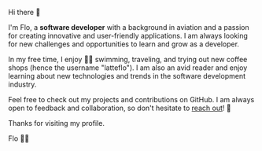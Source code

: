 
Hi there 👋

I'm Flo, a <strong>software developer</strong> with a background in aviation and a passion for creating innovative and user-friendly applications. 
I am always looking for new challenges and opportunities to learn and grow as a developer.

In my free time, I enjoy 🏊‍♀️ swimming, traveling, and trying out new coffee shops (hence the username "latteflo"). I am also an avid reader and enjoy learning about new technologies and trends in the software development industry. 

<!-- Technical Skills 💻: -->
<!-- JavaScript React Next JS Styled Components HTML5 TailwindCSS CSS3 TypeScript Bootstrap jQuery Visual Studio Code NodeJS MySQL MongoDB
 -->
Feel free to check out my projects and contributions on GitHub. I am always open to feedback and collaboration, so don't hesitate to <a href="mailto:sf.simion.f@gmail.com">reach out</a>! 📩

Thanks for visiting my profile.

Flo 🙋‍♀️

<!--
**Latteflo/Latteflo** is a ✨ _special_ ✨ repository because its `README.md` (this file) appears on your GitHub profile.

Here are some ideas to get you started:

-🔭 I’m currently working on ...
- 🌱 I’m currently learning ...
- 👯 I’m looking to collaborate on ...
- 🤔 I’m looking for help with ...
- 💬 Ask me about ...
- 📫 How to reach me: ...
- 😄 Pronouns: ...
- ⚡ Fun fact: ...

---
[![](https://visitcount.itsvg.in/api?id=latteflo&icon=0&color=0)](https://visitcount.itsvg.in)


-->
